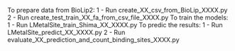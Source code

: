 To prepare data from BioLip2:
1 - Run create_XX_csv_from_BioLip_XXXX.py
2 - Run create_test_train_XX_fa_from_csv_file_XXXX.py
To train the models: 
1 - Run LMetalSite_train_Shima_XX_XXXX.py
To predic the results:
1 - Run LMetalSite_predict_XX_XXXX.py
2 - Run evaluate_XX_prediction_and_count_binding_sites_XXXX.py
